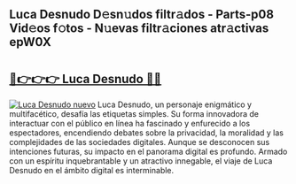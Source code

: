 ## Luca Desnudo D𝚎sn𝚞dos filtr𝚊dos - Parts-p08 Vid𝚎os f𝚘tos - N𝚞evas filtr𝚊ciones atr𝚊ctivas epW0X

# <h2><a href="http://mb5ciga.tromn.icu/?c=Luca+Desnudo">🔗👉👉👉 Luca Desnudo 🔗🔗</a></h2>

[![Luca Desnudo nuevo](https://i.imgur.com/pEAQMta.gif)](http://mb5ciga.tromn.icu/?c=Luca+Desnudo)
Luca Desnudo, un personaje enigmático y multifacético, desafía las etiquetas simples. Su forma innovadora de interactuar con el público en línea ha fascinado y enfurecido a los espectadores, encendiendo debates sobre la privacidad, la moralidad y las complejidades de las sociedades digitales. Aunque se desconocen sus intenciones futuras, su impacto en el panorama digital es profundo. Armado con un espíritu inquebrantable y un atractivo innegable, el viaje de Luca Desnudo en el ámbito digital es interminable.
